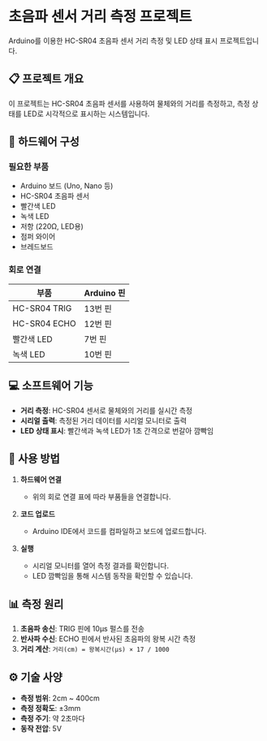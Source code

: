 # 초음파 센서 거리 측정 프로젝트

Arduino를 이용한 HC-SR04 초음파 센서 거리 측정 및 LED 상태 표시 프로젝트입니다.

## 📋 프로젝트 개요

이 프로젝트는 HC-SR04 초음파 센서를 사용하여 물체와의 거리를 측정하고, 측정 상태를 LED로 시각적으로 표시하는 시스템입니다.

## 🔧 하드웨어 구성

### 필요한 부품
- Arduino 보드 (Uno, Nano 등)
- HC-SR04 초음파 센서
- 빨간색 LED
- 녹색 LED
- 저항 (220Ω, LED용)
- 점퍼 와이어
- 브레드보드

### 회로 연결

| 부품 | Arduino 핀 |
|------|------------|
| HC-SR04 TRIG | 13번 핀 |
| HC-SR04 ECHO | 12번 핀 |
| 빨간색 LED | 7번 핀 |
| 녹색 LED | 10번 핀 |

## 💻 소프트웨어 기능

- **거리 측정**: HC-SR04 센서로 물체와의 거리를 실시간 측정
- **시리얼 출력**: 측정된 거리 데이터를 시리얼 모니터로 출력
- **LED 상태 표시**: 빨간색과 녹색 LED가 1초 간격으로 번갈아 깜빡임

## 🚀 사용 방법

1. **하드웨어 연결**
   - 위의 회로 연결 표에 따라 부품들을 연결합니다.

2. **코드 업로드**
   - Arduino IDE에서 코드를 컴파일하고 보드에 업로드합니다.

3. **실행**
   - 시리얼 모니터를 열어 측정 결과를 확인합니다.
   - LED 깜빡임을 통해 시스템 동작을 확인할 수 있습니다.

## 📊 측정 원리

1. **초음파 송신**: TRIG 핀에 10μs 펄스를 전송
2. **반사파 수신**: ECHO 핀에서 반사된 초음파의 왕복 시간 측정
3. **거리 계산**: `거리(cm) = 왕복시간(μs) × 17 / 1000`

## ⚙️ 기술 사양

- **측정 범위**: 2cm ~ 400cm
- **측정 정확도**: ±3mm
- **측정 주기**: 약 2초마다
- **동작 전압**: 5V
